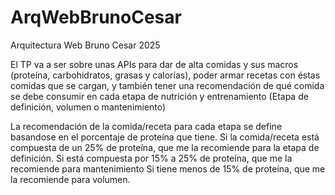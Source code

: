 # ArqWebBrunoCesar
Arquitectura Web Bruno Cesar 2025

El TP va a ser sobre unas APIs para dar de alta comidas y sus macros (proteína, carbohidratos, grasas y calorías), poder armar recetas con éstas comidas que se cargan, y también tener una recomendación de qué comida se debe consumir en cada etapa de nutrición y entrenamiento (Etapa de definición, volumen o mantenimiento)

La recomendación de la comida/receta para cada etapa se define basandose en el porcentaje de proteína que tiene.
Si la comida/receta está compuesta de un 25% de proteína, que me la recomiende para la etapa de definición.
Si está compuesta por 15% a 25% de proteína, que me la recomiende para mantenimiento
Si tiene menos de 15% de proteína, que me la recomiende para volumen.
